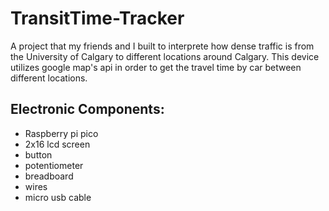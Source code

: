 # TransitTime-Tracker

A project that my friends and I built to interprete how dense traffic is from the University of Calgary to different locations around Calgary. This device utilizes google map's api in order to get the travel time by car between different locations. 

## Electronic Components:
* Raspberry pi pico
* 2x16 lcd screen
* button
* potentiometer
* breadboard
* wires
* micro usb cable
